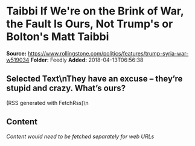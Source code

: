 # Taibbi If We're on the Brink of War, the Fault Is Ours, Not Trump's or Bolton's Matt Taibbi

**Source:** https://www.rollingstone.com/politics/features/trump-syria-war-w519034
**Folder:** Feedly
**Added:** 2018-04-13T06:56:38


## Selected Text\nThey have an excuse – they’re stupid and crazy. What’s ours?

(RSS generated with  FetchRss)\n

## Content
*Content would need to be fetched separately for web URLs*
